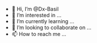 - 👋 Hi, I’m @Dx-Basil
- 👀 I’m interested in ...
- 🌱 I’m currently learning ...
- 💞️ I’m looking to collaborate on ...
- 📫 How to reach me ...

<!---
Dx-Basil/Dx-Basil is a ✨ special ✨ repository because its `README.md` (this file) appears on your GitHub profile.
You can click the Preview link to take a look at your changes.
--->

